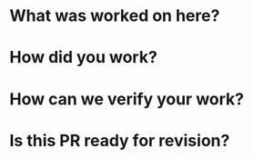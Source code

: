 # What was worked on here?
<!---
You can mention the number of issue that you resolve with this pull request.
Example:
resolves #1
--->
# How did you work?
<!---
tell the things that you did on this pull request, you can mention files, paths, process or things that help you to do a better description 
--->
# How can we verify your work?
<!---
Tell us step by step how we can verify that your work is fine, you can put images, links o things that help us to do the verification
--->
# Is this PR ready for revision?
<!---
YEP or NAH
--->
